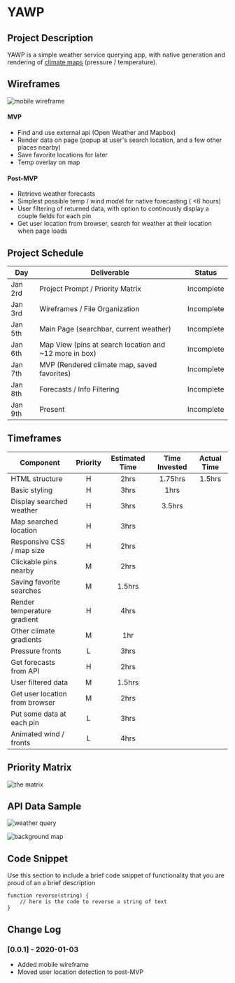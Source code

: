 # YAWP


## Project Description

YAWP is a simple weather service querying app, with native generation and rendering of [climate maps](https://openweathermap.org/weathermap?basemap=map&cities=false&layer=temperature&lat=30&lon=-20&zoom=3) (pressure / temperature). 


## Wireframes

![mobile wireframe](https://res.cloudinary.com/ehighberg/image/upload/v1578063616/mobile_wireframe_nfppxz.png "mobile wireframe")


#### MVP 

- Find and use external api (Open Weather and Mapbox)
- Render data on page (popup at user's search location, and a few other places nearby)
- Save favorite locations for later
- Temp overlay on map

#### Post-MVP 

- Retrieve weather forecasts
- Simplest possible temp / wind model for native forecasting ( <6 hours)
- User filtering of returned data, with option to continously display a couple fields for each pin
- Get user location from browser, search for weather at their location when page loads


## Project Schedule

|  Day | Deliverable | Status
|---|---| ---|
|Jan 2rd| Project Prompt / Priority Matrix | Incomplete
|Jan 3rd| Wireframes / File Organization | Incomplete
|Jan 5th| Main Page (searchbar, current weather) | Incomplete
|Jan 6th| Map View (pins at search location and ~12 more in box) | Incomplete
|Jan 7th| MVP (Rendered climate map, saved favorites) | Incomplete
|Jan 8th| Forecasts / Info Filtering | Incomplete
|Jan 9th| Present | Incomplete


## Timeframes
| Component | Priority | Estimated Time | Time Invested | Actual Time |
| --- | :---: |  :---: | :---: | :---: |
| HTML structure | H | 2hrs | 1.75hrs | 1.5hrs |
| Basic styling | H | 3hrs | 1hrs | |
| Display searched weather | H | 3hrs | 3.5hrs | |
| Map searched location | H | 3hrs | | |
| Responsive CSS / map size | H | 2hrs | | |
| Clickable pins nearby | M | 2hrs | | |
| Saving favorite searches | M | 1.5hrs | | |
| Render temperature gradient | H | 4hrs | | |
| Other climate gradients | M | 1hr | | |
| Pressure fronts | L | 3hrs | | |
| Get forecasts from API | H | 2hrs | | |
| User filtered data | M | 1.5hrs | | |
| Get user location from browser | M | 2hrs | | |
| Put some data at each pin | L | 3hrs | | |
| Animated wind / fronts | L | 4hrs | |


## Priority Matrix

![the matrix](https://res.cloudinary.com/ehighberg/image/upload/v1578063616/priority_matrix_p8qxye.png "priorities")


## API Data Sample


![weather query](https://res.cloudinary.com/ehighberg/image/upload/v1578063616/weather_query_wmgffh.png "weather query")


![background map](https://res.cloudinary.com/ehighberg/image/upload/v1578063616/base_map_wgqmgm.png "background map")



## Code Snippet

Use this section to include a brief code snippet of functionality that you are proud of an a brief description  

```
function reverse(string) {
	// here is the code to reverse a string of text
}
```

## Change Log

### [0.0.1] - 2020-01-03
- Added mobile wireframe
- Moved user location detection to post-MVP
